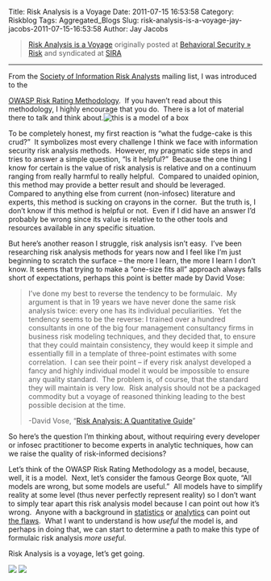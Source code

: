 Title: Risk Analysis is a Voyage
Date: 2011-07-15 16:53:58
Category: Riskblog
Tags: Aggregated_Blogs
Slug: risk-analysis-is-a-voyage-jay-jacobs-2011-07-15-16:53:58
Author: Jay Jacobs

>[Risk Analysis is a Voyage](http://beechplane.wordpress.com/2011/07/15/risk-analysis-is-a-voyage/) originally posted at [Behavioral Security » Risk](http://beechplane.wordpress.com) and syndicated at [SIRA](http://societyinforisk.org)
***
From the [Society of Information Risk Analysts](http://www.societyinforisk.org/) mailing list, I was introduced to the

[OWASP Risk Rating Methodology](https://www.owasp.org/index.php/OWASP_Risk_Rating_Methodology).  If you haven’t read about this methodology, I highly encourage that you do.  There is a lot of material there to talk and think about.![this is a model of a box](http://beechplane.files.wordpress.com/2011/07/image.png?w=120&h=99 "this is a model of a box")

To be completely honest, my first reaction is “what the fudge-cake is this crud?”  It symbolizes most every challenge I think we face with information security risk analysis methods.  However, my pragmatic side steps in and tries to answer a simple question, “Is it helpful?”  Because the one thing I know for certain is the value of risk analysis is relative and on a continuum ranging from really harmful to really helpful.  Compared to unaided opinion, this method may provide a better result and should be leveraged.  Compared to anything else from current (non-infosec) literature and experts, this method is sucking on crayons in the corner.  But the truth is, I don’t know if this method is helpful or not.  Even if I did have an answer I’d probably be wrong since its value is relative to the other tools and resources available in any specific situation.

But here’s another reason I struggle, risk analysis isn’t easy.  I’ve been researching risk analysis methods for years now and I feel like I’m just beginning to scratch the surface – the more I learn, the more I learn I don’t know. It seems that trying to make a “one-size fits all” approach always falls short of expectations, perhaps this point is better made by David Vose:

> I’ve done my best to reverse the tendency to be formulaic.  My argument is that in 19 years we have never done the same risk analysis twice: every one has its individual peculiarities.  Yet the tendency seems to be the reverse: I trained over a hundred consultants in one of the big four management consultancy firms in business risk modeling techniques, and they decided that, to ensure that they could maintain consistency, they would keep it simple and essentially fill in a template of three-point estimates with some correlation.  I can see their point – if every risk analyst developed a fancy and highly individual model it would be impossible to ensure any quality standard.  The problem is, of course, that the standard they will maintain is very low.  Risk analysis should not be a packaged commodity but a voyage of reasoned thinking leading to the best possible decision at the time.
>
> -David Vose, “[Risk Analysis: A Quantitative Guide](http://www.amazon.com/gp/product/0470512849/)”

So here’s the question I’m thinking about, without requiring every developer or infosec practitioner to become experts in analytic techniques, how can we raise the quality of risk-informed decisions? 

Let’s think of the OWASP Risk Rating Methodology as a model, because, well, it is a model.  Next, let’s consider the famous George Box quote, “All models are wrong, but some models are useful.”  All models have to simplify reality at some level (thus never perfectly represent reality) so I don’t want to simply tear apart this risk analysis model because I can point out how it’s wrong.  Anyone with a background in [statistics](http://en.wikipedia.org/wiki/Statistically_independent) or [analytics](http://www.risk-doctor.com/pdf-briefings/risk-doctor08e.pdf) can point out [the flaws](http://www.dylan.org.uk/ordinal.pdf).  What I want to understand is how *useful* the model is, and perhaps in doing that, we can start to determine a path to make this type of formulaic risk analysis *more useful*.

Risk Analysis is a voyage, let’s get going.

[![](http://feeds.wordpress.com/1.0/comments/beechplane.wordpress.com/86/)](http://feeds.wordpress.com/1.0/gocomments/beechplane.wordpress.com/86/) ![](http://stats.wordpress.com/b.gif?host=beechplane.wordpress.com&blog=13708129&post=86&subd=beechplane&ref=&feed=1)


